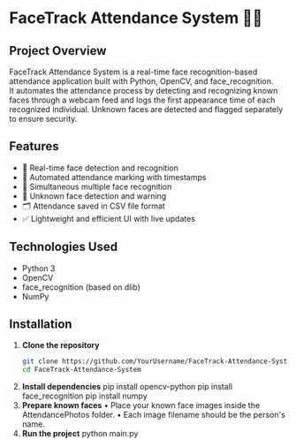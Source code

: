 # FaceTrack Attendance System 🎥🧠

## Project Overview
FaceTrack Attendance System is a real-time face recognition-based attendance application built with Python, OpenCV, and face_recognition.  
It automates the attendance process by detecting and recognizing known faces through a webcam feed and logs the first appearance time of each recognized individual. Unknown faces are detected and flagged separately to ensure security.

## Features
- 📸 Real-time face detection and recognition
- 🧾 Automated attendance marking with timestamps
- 👥 Simultaneous multiple face recognition
- 🚨 Unknown face detection and warning
- 🗂️ Attendance saved in CSV file format
- ✅ Lightweight and efficient UI with live updates

## Technologies Used
- Python 3
- OpenCV
- face_recognition (based on dlib)
- NumPy

## Installation

1. **Clone the repository**
   ```bash
   git clone https://github.com/YourUsername/FaceTrack-Attendance-System.git
   cd FaceTrack-Attendance-System
2. **Install dependencies**
pip install opencv-python
pip install face_recognition
pip install numpy
3. **Prepare known faces**
• Place your known face images inside the AttendancePhotos folder.
• Each image filename should be the person's name.
4. **Run the project**
python main.py

